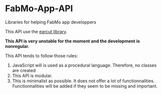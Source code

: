 # FabMo-App-API

Libraries for helping FabMo app developpers

This API use the [earcut library](https://github.com/mapbox/earcut).

**This API is very unstable for the moment and the development is nonregular.**

This API tends to follow those rules:

1. JavaScript will is used as a procedural language. Therefore, no classes are
   created
2. This API is modular.
3. This is minimalist as possible. It does not offer a lot of functionnalities.
   Functionnalities will be added if they seem to be missing and important.
